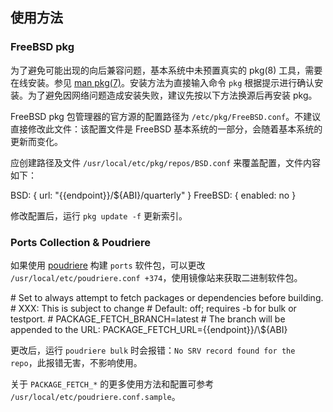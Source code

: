 ## 使用方法

### FreeBSD pkg

为了避免可能出现的向后兼容问题，基本系统中未预置真实的 pkg(8) 工具，需要在线安装。参见 [man pkg(7)](https://man.freebsd.org/cgi/man.cgi?query=pkg)。安装方法为直接输入命令 `pkg` 根据提示进行确认安装。为了避免因网络问题造成安装失败，建议先按以下方法换源后再安装 pkg。

FreeBSD pkg 包管理器的官方源的配置路径为 `/etc/pkg/FreeBSD.conf`。不建议直接修改此文件：该配置文件是 FreeBSD 基本系统的一部分，会随着基本系统的更新而变化。

应创建路径及文件 `/usr/local/etc/pkg/repos/BSD.conf` 来覆盖配置，文件内容如下：

<tmpl z-input="channel">
BSD: {
  url: "{{endpoint}}/${ABI}/quarterly"
}
FreeBSD: { enabled: no }
</tmpl>

修改配置后，运行 `pkg update -f` 更新索引。


### Ports Collection & Poudriere

如果使用 [poudriere](https://github.com/freebsd/poudriere) 构建 `ports` 软件包，可以更改 `/usr/local/etc/poudriere.conf +374`，使用镜像站来获取二进制软件包。

<tmpl>
# Set to always attempt to fetch packages or dependencies before building.
# XXX: This is subject to change
# Default: off; requires -b <branch> for bulk or testport.
# PACKAGE_FETCH_BRANCH=latest
# The branch will be appended to the URL:
PACKAGE_FETCH_URL={{endpoint}}/\${ABI}
</tmpl>

更改后，运行 `poudriere bulk` 时会报错：`No SRV record found for the repo`，此报错无害，不影响使用。

关于 `PACKAGE_FETCH_*` 的更多使用方法和配置可参考 `/usr/local/etc/poudriere.conf.sample`。
